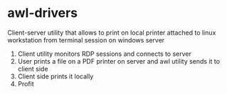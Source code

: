 # awl-drivers
Client-server utility that allows to print on local printer attached to linux workstation from terminal session on windows server

1. Client utility monitors RDP sessions and connects to server
2. User prints a file on a PDF printer on server and awl utility sends it to client side
3. Client side prints it locally
4. Profit
